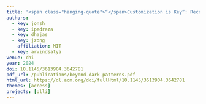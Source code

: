 ```yaml
---
title: '<span class="hanging-quote">“</span>Customization is Key”: Reconfigurable Content Tokens for Accessible Data Visualizations'
authors:
  - key: jonsh
  - key: ipedraza
  - key: dhajas
  - key: jzong
    affiliation: MIT
  - key: arvindsatya
venue: chi
year: 2024
doi: 10.1145/3613904.3642781
pdf_url: /publications/beyond-dark-patterns.pdf
html_url: https://dl.acm.org/doi/fullHtml/10.1145/3613904.3642781
themes: [access]
projects: [olli]
---
```

